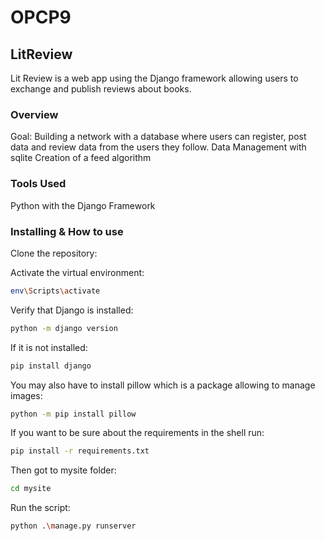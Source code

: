 # OPCP9
## LitReview
Lit Review is a web app using the Django framework allowing users to exchange and publish reviews about books.

### Overview

Goal: Building a network with a database where users can register, post data and review data from the users they follow.
      Data Management with sqlite
      Creation of a feed algorithm


### Tools Used
Python with the Django Framework

### Installing & How to use

Clone the repository:


Activate the virtual environment:
```bash
env\Scripts\activate
```

Verify that Django is installed:
```bash
python -m django version
```
If it is not installed:
```bash
pip install django
```
You may also have to install pillow which is a package allowing to manage images:
```bash
python -m pip install pillow
```
If you want to be sure about the requirements in the shell run:
```bash
pip install -r requirements.txt
```

Then got to mysite folder:
```bash
cd mysite
```
Run the script:
```bash
python .\manage.py runserver
```
